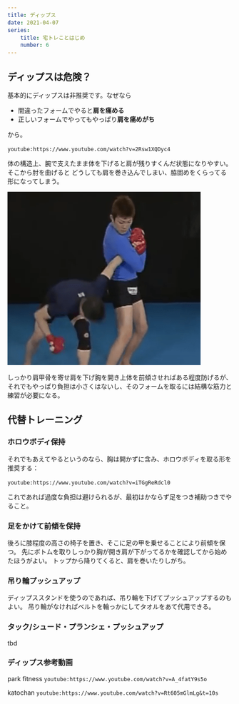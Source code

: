 ```yaml
---
title: ディップス
date: 2021-04-07
series:
    title: 宅トレことはじめ
    number: 6
---
```


## ディップスは危険？
基本的にディップスは<Asc256>非推奨</Asc256>です。なぜなら

- 間違ったフォームでやると**肩を痛める**
- 正しいフォームでやってもやっぱり**肩を痛めがち**

から。

`youtube:https://www.youtube.com/watch?v=2Rsw1XQDyc4`

体の構造上、腕で支えたまま体を下げると肩が残りすくんだ状態になりやすい。そこから肘を曲げると
どうしても肩を巻き込んでしまい、脇固めをくらってる形になってしまう。

![wakigatame](./wakigatame.png)

しっかり肩甲骨を寄せ肩を下げ胸を開き上体を前傾させればある程度防げるが、
それでもやっぱり負担は小さくはないし、そのフォームを取るには結構な筋力と練習が必要になる。


## 代替トレーニング
### ホロウボディ保持
それでもあえてやるというのなら、胸は開かずに含み、ホロウボディを取る形を推奨する：

`youtube:https://www.youtube.com/watch?v=iTGgReRdcl0`

これであれば過度な負担は避けられるが、最初はかならず足をつき補助つきでやること。


### 足をかけて前傾を保持
後ろに膝程度の高さの椅子を置き、そこに足の甲を乗せることにより前傾を保つ。
先にボトムを取りしっかり胸が開き肩が下がってるかを確認してから始めたほうがよい。
トップから降りてくると、肩を巻いたりしがち。

### 吊り輪プッシュアップ
ディップススタンドを使うのであれば、吊り輪を下げてプッシュアップするのもよい。
吊り輪がなければベルトを輪っかにしてタオルをあて代用できる。

### タック/シュード・プランシェ・プッシュアップ
tbd



### ディップス参考動画
park fitness
`youtube:https://www.youtube.com/watch?v=A_4fatY9s5o`

katochan
`youtube:https://www.youtube.com/watch?v=Rt605mGlmLg&t=10s`
